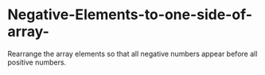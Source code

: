 # Negative-Elements-to-one-side-of-array-
Rearrange the array elements so that all negative numbers appear before all positive numbers.
